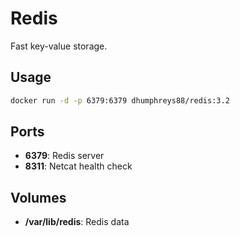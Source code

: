 # Redis

Fast key-value storage.

## Usage

```bash
docker run -d -p 6379:6379 dhumphreys88/redis:3.2
```

## Ports

- __6379__: Redis server
- __8311__: Netcat health check

## Volumes

- __/var/lib/redis__: Redis data
